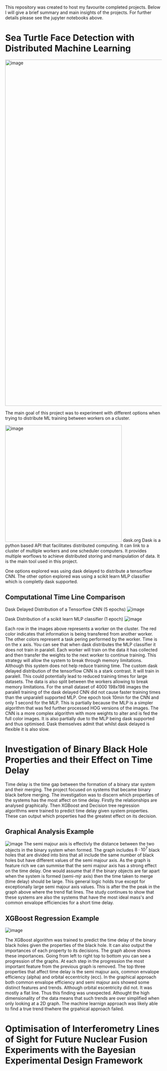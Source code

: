 This repository was created to host my favourite completed projects. Below I will give a brief summary and main insights of the projects. For further details please see the jupyter notebooks above.

# Sea Turtle Face Detection with Distributed Machine Learning

<img width="1112" alt="image" src="https://user-images.githubusercontent.com/61107719/196725351-81bb9622-20e8-47f1-b06e-0a45ad94ea69.png">

The main goal of this project was to experiment with different options when trying to distribute ML training between workers on a cluster. 

<img width="375" alt="image" src="https://user-images.githubusercontent.com/61107719/196738255-7133ce05-12a8-41ee-a57b-fbe90f7ddc4a.png">
dask.org  
Dask is a python based API that facilitates distributed computing. It can link to a cluster of multiple workers and one scheduler computers. It provides multiple worflows to achieve distributed storing and manipulation of data. It is the main tool used in this project.

One options explored was using dask delayed to distribute a tensorflow CNN. The other option explored was using a scikit learn MLP classifier which is completly dask supported.

## Computational Time Line Comparison
Dask Delayed Distribution of a Tensorflow CNN (5 epochs)
![image](https://user-images.githubusercontent.com/61107719/196728264-29fb43c6-d1c2-4a93-83ff-43017f1951c6.png)

Dask Distribution of a scikit learn MLP classifier (1 epoch)
![image](https://user-images.githubusercontent.com/61107719/196729074-a719cab6-2836-4dd9-a614-609bef9f2b83.png)

Each row in the images above represents a worker on the cluster. The red color indicates that information is being transfered from another worker. The other colors represent a task pering performed by the worker. Time is on the x axis. You can see that when dask distributes the MLP classifier it does not train in paralell. Each worker will train on the data it has collected and then transfer the weights to the next worker to continue training. This strategy will allow the system to break through memory limitations. Although this system does not help reduce training time. The custom dask delayed distribution of the tensorflow CNN is a stark contrast. It will train in paralell. This could potentially lead to reduced training times for large datasets. The data is also split between the workers allowing to break memory limitations. For the small dataset of 4000 198x198 images the paralell training of the dask delayed CNN did not cause faster training times than the unparalell supported MLP. One epoch took 10min for the CNN and only 1 second for the MLP. This is partially because the MLP is a simpler algorithm that was fed further processed HOG versions of the images. The CNN is a more complex algorithm with more weights to alter and is fed the full color images. It is also partially due to the MLP being dask supported and thus optimised. Dask themselves admit that whilst dask delayed is flexible it is also slow.


# Investigation of Binary Black Hole Properties and their Effect on Time Delay
Time delay is the time gap between the formation of a binary star system and their merging. The project focused on systems that became binary black before merging. The investigation was to discern which properties of the systems has the most affect on time delay. Firstly the relationships are analysed graphically. Then XGBoost and Decision tree regression algorithms were trained to predict time delay given system properties. These can output which properties had the greatest effect on its decision.

## Graphical Analysis Example
![image](https://user-images.githubusercontent.com/61107719/196741892-22544019-587e-4a44-9ff3-8fbaee37bdca.png)
The semi majour axis is effectivly the distance between the two objects in the binary system when formed. The graph includes $8 \cdot 10^7$ black holes that are divided into bins that all include the same number of black holes but have different values of the semi majour axis. As the graph is feature rich we can summise that the semi majour axis has a strong effect on the time delay. One would assume that if the binary objects are far apart when the system is formed (semi-mjr axis) then the time taken to merge (time delay) should be large. This general logic holds true except for exceptionally large semi majour axis values. This is after the the peak in the graph above where the trend flat lines. The study continues to show that these systems are also the systems that have the most ideal mass's and common envalope efficiencies for a short time delay.

## XGBoost Regression Example
![image](https://user-images.githubusercontent.com/61107719/196747884-9addf17f-ad58-4c45-be6c-ba509cfea5e2.png)

The XGBoost algorithm was trained to predict the time delay of the binary black holes given the properties of the black hole. It can also output the importances of each property to its decisions. The graph above shows these importances. Going from left to right top to bottom you can see a progression of the graphs. At each step in the progression the most important feature from the previous graph is removed. The top three properties that affect time delay is the semi majour axis, common envalope efficiency (alpha) and orbital eccentricity (ecc). In the graphical approach both common envalope efficiency and semi majour axis showed some distinct features and trends. Although orbital escentricity did not. It was mostly a flat line. Thus this finding was unexpected. Athought the high dimensionality of the data means that such trends are over simplified when only looking at a 2D graph. The machine learnign approach was likely able to find a true trend thwhere the grpahical approach failed. 




# Optimisation of Interferometry Lines of Sight for Future Nuclear Fusion Experiments with the Bayesian Experimental Design Framework
